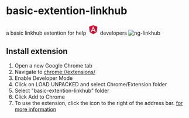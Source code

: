 # basic-extention-linkhub
 a basic linkhub extention for help <img src="angular.png" width="30" height="30"> developers
 ![ng-linkhub](https://user-images.githubusercontent.com/65635988/209994327-2a04fc24-db8e-4aad-9d66-219bfdf763c8.gif)

 ## Install extension


1) Open a new Google Chrome tab
2) Navigate to [chrome://extensions/]()
3) Enable Developer Mode
4) Click on LOAD UNPACKED and select Chrome/Extension folder
5) Select "basic-extention-linkhub" folder
6) Click Add to Chrome
7) To use the extension, click the icon to the right of the address bar. [for more information]( https://support.google.com/chrome_webstore/answer/2664769?hl=en#zippy=%2Cinstall-with-a-windows-or-mac-application "Chrome Web Store Help")
 
 
  
